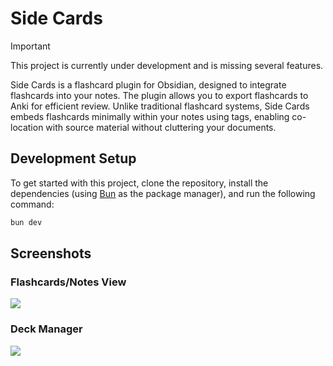 # Side Cards

> [!IMPORTANT]
> This project is currently under development and is missing several features.

Side Cards is a flashcard plugin for Obsidian, designed to integrate flashcards into your notes. The plugin allows you to export flashcards to Anki for efficient review. Unlike traditional flashcard systems, Side Cards embeds flashcards minimally within your notes using tags, enabling co-location with source material without cluttering your documents.

## Development Setup

To get started with this project, clone the repository, install the dependencies (using [Bun](https://bun.sh/) as the package manager), and run the following command:

```bash
bun dev
```

## Screenshots

### Flashcards/Notes View

![](screenshots/flashcard-panel.png)

### Deck Manager

![](screenshots/deck-view.png)
